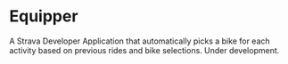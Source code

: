 # Equipper

A Strava Developer Application that automatically picks a bike for each activity based on previous rides and bike selections. Under development.
